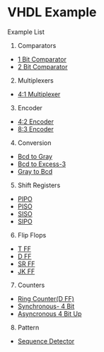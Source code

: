 # VHDL Example

Example List
1. Comparators
  * [1 Bit Comparator](https://github.com/Tanmaymundra/vhdl/blob/master/1bit_comp)
  * [2 Bit Comparator](https://github.com/Tanmaymundra/vhdl/blob/master/2bit_comp)

2. Multiplexers
  * [4:1 Multiplexer](https://github.com/Tanmaymundra/vhdl/blob/master/4:1%20MUX)

3. Encoder
  * [4:2 Encoder](https://github.com/Tanmaymundra/vhdl/blob/master/4:2%20Encoder)
  * [8:3 Encoder](https://github.com/Tanmaymundra/vhdl/blob/master/8:3%20Encoder)

4. Conversion
  * [Bcd to Gray](https://github.com/Tanmaymundra/vhdl/blob/master/BCD_Gray)
  * [Bcd to Excess-3](https://github.com/Tanmaymundra/vhdl/blob/master/BCD%20to%20EX3)
  * [Gray to Bcd](https://github.com/Tanmaymundra/vhdl/blob/master/Gray_BCD)

5. Shift Registers
  * [PIPO](https://github.com/Tanmaymundra/vhdl/blob/master/Shift%20Registers%20-PIPO.vhd)
  * [PISO](https://github.com/Tanmaymundra/vhdl/blob/master/Shift%20Registers%20-PISO.vhd)
  * [SISO](https://github.com/Tanmaymundra/vhdl/blob/master/Shift%20Registers%20-SISO.vhd)
  * [SIPO](https://github.com/Tanmaymundra/vhdl/blob/master/Shift%20Registers%20-SIPO.vhd)

6. Flip Flops
  * [T FF](https://github.com/Tanmaymundra/vhdl/blob/master/T%20FF)
  * [D FF](https://github.com/Tanmaymundra/vhdl/blob/master/D%20FF)
  * [SR FF](https://github.com/Tanmaymundra/vhdl/blob/master/SR%20FF)
  * [JK FF](https://github.com/Tanmaymundra/vhdl/blob/master/JK%20FF)
  
7. Counters
  * [Ring Counter(D FF)](https://github.com/Tanmaymundra/vhdl/blob/master/Ring%20Counter%20-%20D%20FF)
  * [Synchronous- 4 Bit](https://github.com/Tanmaymundra/vhdl/blob/master/Synchronous%20Counter%20(4%20Bit))
  * [Asyncronous 4 Bit Up](https://github.com/Tanmaymundra/vhdl/blob/master/Asynchronous%203bit%20up(JK%20FF))
  
8. Pattern
  * [Sequence Detector](https://github.com/Tanmaymundra/vhdl/blob/master/seq_det)

